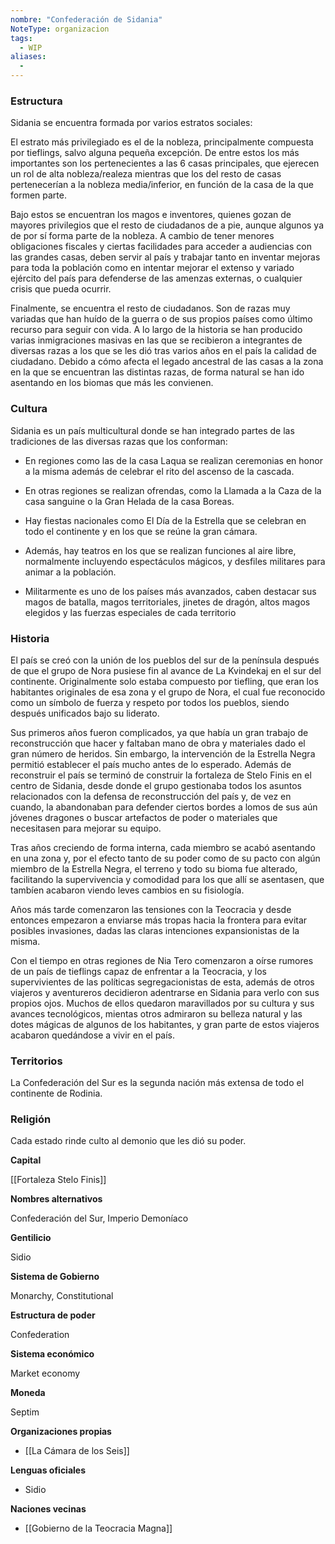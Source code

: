 ```yaml
---
nombre: "Confederación de Sidania"
NoteType: organizacion
tags:
  - WIP
aliases:
  - 
---
```



### Estructura

Sidania se encuentra formada por varios estratos sociales:

El estrato más privilegiado es el de la nobleza, principalmente compuesta por tieflings, salvo alguna pequeña excepción. De entre estos los más importantes son los pertenecientes a las 6 casas principales, que ejerecen un rol de alta nobleza/realeza mientras que los del resto de casas pertenecerían a la nobleza media/inferior, en función de la casa de la que formen parte.

Bajo estos se encuentran los magos e inventores, quienes gozan de mayores privilegios que el resto de ciudadanos de a pie, aunque algunos ya de por sí forma parte de la nobleza. A cambio de tener menores obligaciones fiscales y ciertas facilidades para acceder a audiencias con las grandes casas, deben servir al país y trabajar tanto en inventar mejoras para toda la población como en intentar mejorar el extenso y variado ejército del país para defenderse de las amenzas externas, o cualquier crisis que pueda ocurrir.

Finalmente, se encuentra el resto de ciudadanos. Son de razas muy variadas que han huído de la guerra o de sus propios países como último recurso para seguir con vida. A lo largo de la historia se han producido varias inmigraciones masivas en las que se recibieron a integrantes de diversas razas a los que se les dió tras varios años en el país la calidad de ciudadano. Debido a cómo afecta el legado ancestral de las casas a la zona en la que se encuentran las distintas razas, de forma natural se han ido asentando en los biomas que más les convienen.

### Cultura

Sidania es un país multicultural donde se han integrado partes de las tradiciones de las diversas razas que los conforman:

- En regiones como las de la casa Laqua se realizan ceremonias en honor a la misma además de celebrar el rito del ascenso de la cascada.
    
- En otras regiones se realizan ofrendas, como la Llamada a la Caza de la casa sanguine o la Gran Helada de la casa Boreas.
    
- Hay fiestas nacionales como El Día de la Estrella que se celebran en todo el continente y en los que se reúne la gran cámara.
    
- Además, hay teatros en los que se realizan funciones al aire libre, normalmente incluyendo espectáculos mágicos, y desfiles militares para animar a la población.
    
- Militarmente es uno de los países más avanzados, caben destacar sus magos de batalla, magos territoriales, jinetes de dragón, altos magos elegidos y las fuerzas especiales de cada territorio
    

### Historia

El país se creó con la unión de los pueblos del sur de la península después de que el grupo de Nora pusiese fin al avance de La Kvindekaj en el sur del continente. Originalmente solo estaba compuesto por tiefling, que eran los habitantes originales de esa zona y el grupo de Nora, el cual fue reconocido como un símbolo de fuerza y respeto por todos los pueblos, siendo después unificados bajo su liderato.

Sus primeros años fueron complicados, ya que había un gran trabajo de reconstrucción que hacer y faltaban mano de obra y materiales dado el gran número de heridos. Sin embargo, la intervención de la Estrella Negra permitió establecer el país mucho antes de lo esperado. Además de reconstruir el país se terminó de construir la fortaleza de Stelo Finis en el centro de Sidania, desde donde el grupo gestionaba todos los asuntos relacionados con la defensa de reconstrucción del país y, de vez en cuando, la abandonaban para defender ciertos bordes a lomos de sus aún jóvenes dragones o buscar artefactos de poder o materiales que necesitasen para mejorar su equipo.

Tras años creciendo de forma interna, cada miembro se acabó asentando en una zona y, por el efecto tanto de su poder como de su pacto con algún miembro de la Estrella Negra, el terreno y todo su bioma fue alterado, facilitando la supervivencia y comodidad para los que allí se asentasen, que tambíen acabaron viendo leves cambios en su fisiología.

Años más tarde comenzaron las tensiones con la Teocracia y desde entonces empezaron a enviarse más tropas hacia la frontera para evitar posibles invasiones, dadas las claras intenciones expansionistas de la misma.

Con el tiempo en otras regiones de Nia Tero comenzaron a oírse rumores de un país de tieflings capaz de enfrentar a la Teocracia, y los supervivientes de las políticas segregacionistas de esta, además de otros viajeros y aventureros decidieron adentrarse en Sidania para verlo con sus propios ojos. Muchos de ellos quedaron maravillados por su cultura y sus avances tecnológicos, mientas otros admiraron su belleza natural y las dotes mágicas de algunos de los habitantes, y gran parte de estos viajeros acabaron quedándose a vivir en el país.

### Territorios

La Confederación del Sur es la segunda nación más extensa de todo el continente de Rodinia.

### Religión

Cada estado rinde culto al demonio que les dió su poder.

**Capital**

[[Fortaleza Stelo Finis]]

**Nombres alternativos**

Confederación del Sur, Imperio Demoníaco

**Gentilicio**

Sidio

**Sistema de Gobierno**

Monarchy, Constitutional

**Estructura de poder**

Confederation

**Sistema económico**

Market economy

**Moneda**

Septim

**Organizaciones propias**

- [[La Cámara de los Seis]]

**Lenguas oficiales**

- Sidio

**Naciones vecinas**

- [[Gobierno de la Teocracia Magna]]